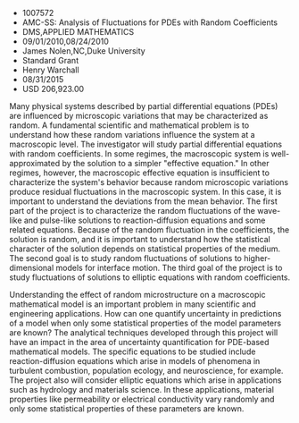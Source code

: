 
* 1007572
* AMC-SS: Analysis of Fluctuations for PDEs with Random Coefficients
* DMS,APPLIED MATHEMATICS
* 09/01/2010,08/24/2010
* James Nolen,NC,Duke University
* Standard Grant
* Henry Warchall
* 08/31/2015
* USD 206,923.00

Many physical systems described by partial differential equations (PDEs) are
influenced by microscopic variations that may be characterized as random. A
fundamental scientific and mathematical problem is to understand how these
random variations influence the system at a macroscopic level. The investigator
will study partial differential equations with random coefficients. In some
regimes, the macroscopic system is well-approximated by the solution to a
simpler "effective equation." In other regimes, however, the macroscopic
effective equation is insufficient to characterize the system's behavior because
random microscopic variations produce residual fluctuations in the macroscopic
system. In this case, it is important to understand the deviations from the mean
behavior. The first part of the project is to characterize the random
fluctuations of the wave-like and pulse-like solutions to reaction-diffusion
equations and some related equations. Because of the random fluctuation in the
coefficients, the solution is random, and it is important to understand how the
statistical character of the solution depends on statistical properties of the
medium. The second goal is to study random fluctuations of solutions to higher-
dimensional models for interface motion. The third goal of the project is to
study fluctuations of solutions to elliptic equations with random coefficients.

Understanding the effect of random microstructure on a macroscopic mathematical
model is an important problem in many scientific and engineering applications.
How can one quantify uncertainty in predictions of a model when only some
statistical properties of the model parameters are known? The analytical
techniques developed through this project will have an impact in the area of
uncertainty quantification for PDE-based mathematical models. The specific
equations to be studied include reaction-diffusion equations which arise in
models of phenomena in turbulent combustion, population ecology, and
neuroscience, for example. The project also will consider elliptic equations
which arise in applications such as hydrology and materials science. In these
applications, material properties like permeability or electrical conductivity
vary randomly and only some statistical properties of these parameters are
known.
